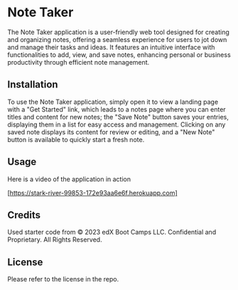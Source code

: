 # Note Taker

The Note Taker application is a user-friendly web tool designed for creating and organizing notes, offering a seamless experience for users to jot down and manage their tasks and ideas. It features an intuitive interface with functionalities to add, view, and save notes, enhancing personal or business productivity through efficient note management.

## Installation

To use the Note Taker application, simply open it to view a landing page with a "Get Started" link, which leads to a notes page where you can enter titles and content for new notes; the "Save Note" button saves your entries, displaying them in a list for easy access and management. Clicking on any saved note displays its content for review or editing, and a "New Note" button is available to quickly start a fresh note.

## Usage

Here is a video of the application in action

[https://stark-river-99853-172e93aa6e6f.herokuapp.com]

## Credits

Used starter code from © 2023 edX Boot Camps LLC. Confidential and Proprietary. All Rights Reserved.

## License

Please refer to the license in the repo.